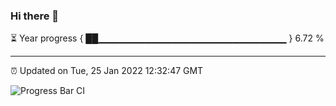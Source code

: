 ### Hi there 👋

⏳ Year progress { ██▁▁▁▁▁▁▁▁▁▁▁▁▁▁▁▁▁▁▁▁▁▁▁▁▁▁▁▁ } 6.72 %

---

⏰ Updated on Tue, 25 Jan 2022 12:32:47 GMT

![Progress Bar CI](https://github.com/ZhaoGui/ZhaoGui/workflows/Progress%20Bar%20CI/badge.svg)
